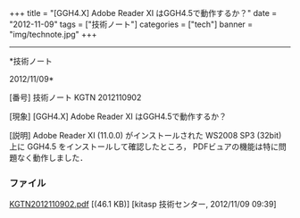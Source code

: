 ﻿+++
title = "[GGH4.X] Adobe Reader XI はGGH4.5で動作するか？"
date = "2012-11-09"
tags = ["技術ノート"]
categories = ["tech"]
banner = "img/technote.jpg"
+++

-----------------------------------------------------------------------------------------------------------------------------

*技術ノート

2012/11/09*


[番号]
技術ノート KGTN 2012110902

[現象]
[GGH4.X] Adobe Reader XI はGGH4.5で動作するか？

[説明]
Adobe Reader XI (11.0.0) がインストールされた WS2008 SP3 (32bit) 上に
GGH4.5 をインストールして確認したところ，
PDFビュアの機能は特に問題なく動作しました．


### ファイル

 
 


[KGTN2012110902.pdf](http://techreport.kitasp.net/attachments/download/1103/KGTN2012110902.pdf)
 [(46.1 KB)] [kitasp 技術センター, 2012/11/09
09:39]


 


 

